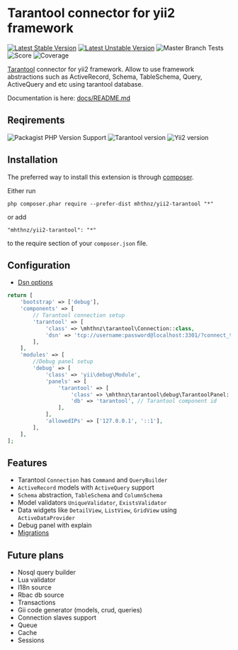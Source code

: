 Tarantool connector for yii2 framework
======================================
[![Latest Stable Version](http://poser.pugx.org/mhthnz/yii2-tarantool/v)](https://github.com/mhthnz/yii2-tarantool/releases/latest)
[![Latest Unstable Version](http://poser.pugx.org/mhthnz/yii2-tarantool/v/unstable)](https://packagist.org/packages/mhthnz/yii2-tarantool#dev-master)
![Master Branch Tests](https://github.com/mhthnz/yii2-tarantool/actions/workflows/php.yml/badge.svg?branch=master)
![Score](https://scrutinizer-ci.com/g/mhthnz/yii2-tarantool/badges/quality-score.png?b=master)
![Coverage](https://scrutinizer-ci.com/g/mhthnz/yii2-tarantool/badges/coverage.png?b=master)

[Tarantool](https://www.tarantool.io/en/doc/latest/) connector for yii2 framework. Allow to use framework abstractions such as ActiveRecord, Schema, TableSchema, Query, ActiveQuery and etc using tarantool database.

Documentation is here: [docs/README.md](docs/README.md)

Reqirements
------------

![Packagist PHP Version Support](https://img.shields.io/packagist/php-v/mhthnz/yii2-tarantool)
![Tarantool version](https://img.shields.io/badge/tarantool-%3E%3D%202.4.1-blue)
![Yii2 version](https://img.shields.io/badge/yii2-%3E%3D%202.0.14-blue)

Installation
------------

The preferred way to install this extension is through [composer](http://getcomposer.org/download/).

Either run

```
php composer.phar require --prefer-dist mhthnz/yii2-tarantool "*"
```

or add

```
"mhthnz/yii2-tarantool": "*"
```

to the require section of your `composer.json` file.

Configuration
------------
* [Dsn options](https://github.com/tarantool-php/client#dsn-string)
```php
return [
    'bootstrap' => ['debug'],
    'components' => [
        // Tarantool connection setup
        'tarantool' => [
            'class' => \mhthnz\tarantool\Connection::class,
            'dsn' => 'tcp://username:password@localhost:3301/?connect_timeout=5&max_retries=3',
        ],
    ],
    'modules' => [
        //Debug panel setup
        'debug' => [
            'class' => 'yii\debug\Module',
            'panels' => [
                'tarantool' => [
                    'class' => \mhthnz\tarantool\debug\TarantoolPanel::class,
                    'db' => 'tarantool', // Tarantool component id
                ],
            ],
            'allowedIPs' => ['127.0.0.1', '::1'],
        ],
    ],
];
```

Features
------------
* Tarantool `Connection` has `Command` and `QueryBuilder`
* `ActiveRecord` models with `ActiveQuery` support
* `Schema` abstraction, `TableSchema` and `ColumnSchema`
* Model validators `UniqueValidator`, `ExistsValidator`
* Data widgets like `DetailView`, `ListView`, `GridView` using `ActiveDataProvider`
* Debug panel with explain
*  [Migrations](docs/MIGRATIONS.md)

Future plans
------------
* Nosql query builder
* Lua validator
* I18n source
* Rbac db source
* Transactions
* Gii code generator (models, crud, queries)
* Connection slaves support
* Queue
* Cache
* Sessions
